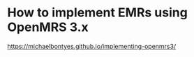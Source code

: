 # How to implement EMRs using OpenMRS 3.x

https://michaelbontyes.github.io/implementing-openmrs3/

